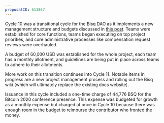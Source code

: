 ```yaml
---
proposalID: 613867
---
```


Cycle 10 was a transitional cycle for the Bisq DAO as it implements a new management structure and budgets discussed in [this post](/blog/q1-2020-update). Teams were established for core functions, teams began executing on top project priorities, and core administrative processes like compensation request reviews were overhauled.

A budget of 60,000 USD was established for the whole project, each team has a monthly allotment, and guidelines are being put in place across teams to adhere to their allotments.

More work on this transition continues into Cycle 11. Notable items in progress are a new project management process and rolling out the Bisq wiki (which will ultimately replace the existing docs website).

Issuance in this cycle included a one-time charge of 44,776 BSQ for the Bitcoin 2020 conference presence. This expense was budgeted for growth as a monthly expense but charged at once in Cycle 10 because there was enough room in the budget to reimburse the contributor who fronted the money.
